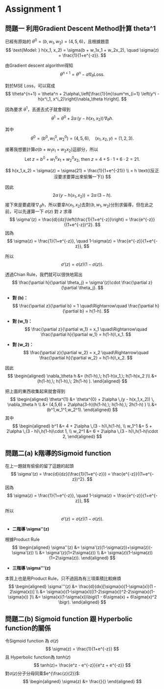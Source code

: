 # Assignment 1
## 問題一 利用Gradient Descent Method計算 theta^1
已經有原始的 $\theta^0 = (b,w_1,w_2) = (4,5,6)$，且根據題意
$$
\text{Model: } h(x_1, x_2) = \sigma(b + w_1x_1 + w_2x_2), \quad \sigma(z) = \frac{1}{1+e^{-z}}.
$$ 

由Gradient descent algorithm得知
$$
\theta^{n+1} = \theta^n - \alpha\nabla_{\theta}\text{Loss}.
$$

對於MSE Loss，可以寫成
$$ 
\theta^{n+1} = \theta^n + 2\alpha\,\left[\frac{1}{m}\sum^m_{i=1} \left(y^i - h(x^i_1, x^i_2)\right)\nabla_\theta h\right].
$$

因為要求 $\theta^1$，丟進去式子就會得到
$$
\theta^{1} = \theta^{0} + 2\alpha \,(y - h(x_1,x_2)) \, \nabla_\theta h.
$$

其中
$$
\theta^{0} = (b^0, w_1^0, w_2^0) = (4, 5, 6), \quad (x_1, x_2, y) = (1, 2, 3).
$$

接著我想要計算$\sigma(b + w_1x_1 + w_2x_2)$這部分，所以
$$
\text{Let } z = b^0 + w_1^0 x_1 + w_2^0 x_2\text{, then } z = 4 + 5\cdot 1 + 6\cdot 2 = 21.
$$

$$
h(x_1,x_2) = \sigma(z) = \sigma(21) = \frac{1}{1+e^{-21}} \\
= h \text{(反正沒要求要算出來偷懶一下)}
$$

因此
$$
2\alpha \,(y - h(x_1,x_2)) = 2\alpha \,(3 - h).
$$
接下來是要處理$\nabla_\theta h$，所以要拿$h(x_1,x_2)$去對$(b,w_1,w_2)$分別求偏導，但在此之前，可以先運算一下 $\sigma(z)$ 對 $z$ 求導
$$
\sigma'(z) = \frac{d}{dz}\left(\frac{1}{1+e^{-z}}\right) 
= \frac{e^{-z}}{(1+e^{-z})^2}.
$$
因為
$$
\sigma(z) = \frac{1}{1+e^{-z}}, 
\quad 1-\sigma(z) = \frac{e^{-z}}{1+e^{-z}},
$$

所以
$$
\sigma'(z) = \sigma(z)\bigl(1-\sigma(z)\bigr).
$$

透過Chian Rule，我們就可以很快地寫出
$$
\frac{\partial h}{\partial \theta_j} 
= \sigma'(z)\cdot \frac{\partial z}{\partial \theta_j}.
$$
- **對 \(b\)：**
$$
\frac{\partial z}{\partial b} = 1 
\quad\Rightarrow\quad 
\frac{\partial h}{\partial b} = h(1-h).
$$

- **對 \(w_1\)：**
$$
\frac{\partial z}{\partial w_1} = x_1 
\quad\Rightarrow\quad 
\frac{\partial h}{\partial w_1} = h(1-h)\,x_1.
$$

- **對 \(w_2\)：**
$$
\frac{\partial z}{\partial w_2} = x_2 
\quad\Rightarrow\quad 
\frac{\partial h}{\partial w_2} = h(1-h)\,x_2.
$$

因此
$$
\begin{aligned}
\nabla_\theta h &= (h(1-h),\; h(1-h)x_1,\; h(1-h)x_2 )\\
                &= (h(1-h),\; h(1-h),\; 2h(1-h) ).
\end{aligned}
$$

把上面的東西收集起來就會得到
$$
\begin{aligned}
\theta^{1} &= \theta^{0} + 2\alpha \,(y - h(x_1,x_2)) \, \nabla_\theta h \\
            &= (4,5,6) + 2\alpha(3-h)(h(1-h),\; h(1-h),\; 2h(1-h) ) \\
            &= (b^1,w_1^1,w_2^1).
\end{aligned}
$$
其中
$$
\begin{aligned}
b^1   &= 4 + 2\alpha \,(3 - h)\,h(1-h), \\
w_1^1 &= 5 + 2\alpha \,(3 - h)\,h(1-h)\cdot 1, \\
w_2^1 &= 6 + 2\alpha \,(3 - h)\,h(1-h)\cdot 2,
\end{aligned}
$$

## 問題二(a) k階導的Sigmoid function
在上一題就有偷偷的留了這題的起頭
$$
\sigma'(z) = \frac{d}{dz}(\frac{1}{1+e^{-z}}) 
= \frac{e^{-z}}{(1+e^{-z})^2}.
$$
因為
$$
\sigma(z) = \frac{1}{1+e^{-z}}, 
\quad 1-\sigma(z) = \frac{e^{-z}}{1+e^{-z}},
$$

所以
$$
\sigma'(z) = \sigma(z)(1-\sigma(z)).
$$

- **二階導 \sigma''(z)** 

根據Product Rule
$$
\begin{aligned}
\sigma''(z) &= \sigma'(z)(1-\sigma(z))+\sigma(z)(-\sigma'(z)) \\
            &= \sigma'(z)(1=2\sigma(z)) \\
            &= \sigma(z)(1-\sigma(z))(1=2\sigma(z)).
\end{aligned}
$$

- **三階導 \sigma'''(z)**

本質上也是用Product Rule，只不過因為有三項乘積比較麻煩
$$
\begin{aligned}
\sigma'''(z) &= \frac{d}{dx}[\sigma(x)(1-\sigma(x))(1 - 2\sigma(x))] \\
            &= \sigma(x)(1-\sigma(x))[(1-2\sigma(x))^2-2\sigma(x)(1-\sigma(x)) ]\\
            &= \sigma(x)(1-\sigma(x))\bigl(1 - 6\sigma(x) + 6\sigma(x)^2 \bigr).
\end{aligned}
$$

## 問題二(b) Sigmoid function 跟 Hyperbolic function的關係
令Sigmoid function 為 $\sigma(z)$ 
$$
\sigma(z) = \frac{1}{1+e^{-z}}
$$ 
且 Hyperbolic function為 $tanh(z)$
$$ 
tanh(z)= \frac{e^z - e^{-z}}{e^z + e^{-z}}
$$
對$\sigma(z)$分子分母同乘$e^{\frac{z}{2}}$:
$$
\begin{aligned}
\sigma(z) &= \frac{}{}
\end{aligned}
$$